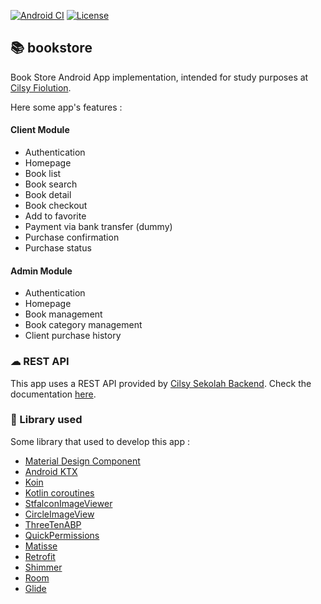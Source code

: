 [![Android CI](https://github.com/ezralazuardy/bookstore/workflows/Android%20CI/badge.svg)](https://github.com/ezralazuardy/bookstore/actions?query=workflow%3A%22Android+CI%22)
[![License](https://img.shields.io/github/license/ezralazuardy/bookstore)](https://github.com/ezralazuardy/bookstore/blob/master/LICENSE)

## 📚 bookstore

Book Store Android App implementation, intended for study purposes at [Cilsy Fiolution](https://sekolahmobile.com).

Here some app's features :

#### Client Module
- Authentication
- Homepage
- Book list
- Book search
- Book detail
- Book checkout
- Add to favorite
- Payment via bank transfer (dummy)
- Purchase confirmation
- Purchase status

#### Admin Module
- Authentication
- Homepage
- Book management
- Book category management
- Client purchase history

### ☁ REST API
This app uses a REST API provided by [Cilsy Sekolah Backend](https://sekolahbackend.com/). Check the documentation [here](https://obstore.herokuapp.com/swagger-ui.html).

### 📘 Library used
Some library that used to develop this app :
- [Material Design Component](https://material.io/)
- [Android KTX](https://developer.android.com/kotlin/ktx)
- [Koin](https://insert-koin.io/)
- [Kotlin coroutines](https://github.com/Kotlin/kotlinx.coroutines)
- [StfalconImageViewer](https://github.com/stfalcon-studio/StfalconImageViewer)
- [CircleImageView](https://github.com/hdodenhof/CircleImageView)
- [ThreeTenABP](https://github.com/JakeWharton/ThreeTenABP)
- [QuickPermissions](https://github.com/QuickPermissions/QuickPermissions-Kotlin)
- [Matisse](https://github.com/zhihu/Matisse)
- [Retrofit](https://square.github.io/retrofit/)
- [Shimmer](http://facebook.github.io/shimmer-android/)
- [Room](https://developer.android.com/topic/libraries/architecture/room)
- [Glide](https://bumptech.github.io/glide/)
